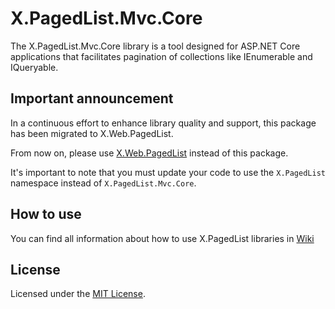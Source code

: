 # X.PagedList.Mvc.Core

The X.PagedList.Mvc.Core library is a tool designed for ASP.NET Core applications that facilitates pagination of
collections like IEnumerable and IQueryable.

## Important announcement
In a continuous effort to enhance library quality and support, this package has been migrated to X.Web.PagedList.

From now on, please use [X.Web.PagedList](https://www.nuget.org/packages/X.Web.PagedList/) instead of this package.

It's important to note that you must update your code to use the `X.PagedList` namespace instead of `X.PagedList.Mvc.Core`.

## How to use
You can find all information about how to use X.PagedList libraries in [Wiki](https://github.com/dncuug/X.PagedList/wiki)

## License
Licensed under the [MIT License](https://github.com/dncuug/X.PagedList/blob/master/LICENSE).
